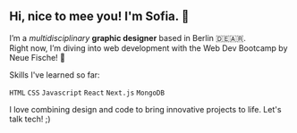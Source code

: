 <h2> Hi, nice to mee you! I'm  Sofia. 👋 </h2>

I’m a *multidisciplinary* **graphic designer** based in Berlin 🇩🇪🇦🇷. <br>
Right now, I’m diving into web development with the Web Dev Bootcamp by Neue Fische! 🐠

Skills I've learned so far:

```HTML``` ```CSS``` ```Javascript``` ```React```  ```Next.js``` ```MongoDB``` 

I love combining design and code to bring innovative projects to life. Let's talk tech! ;)

